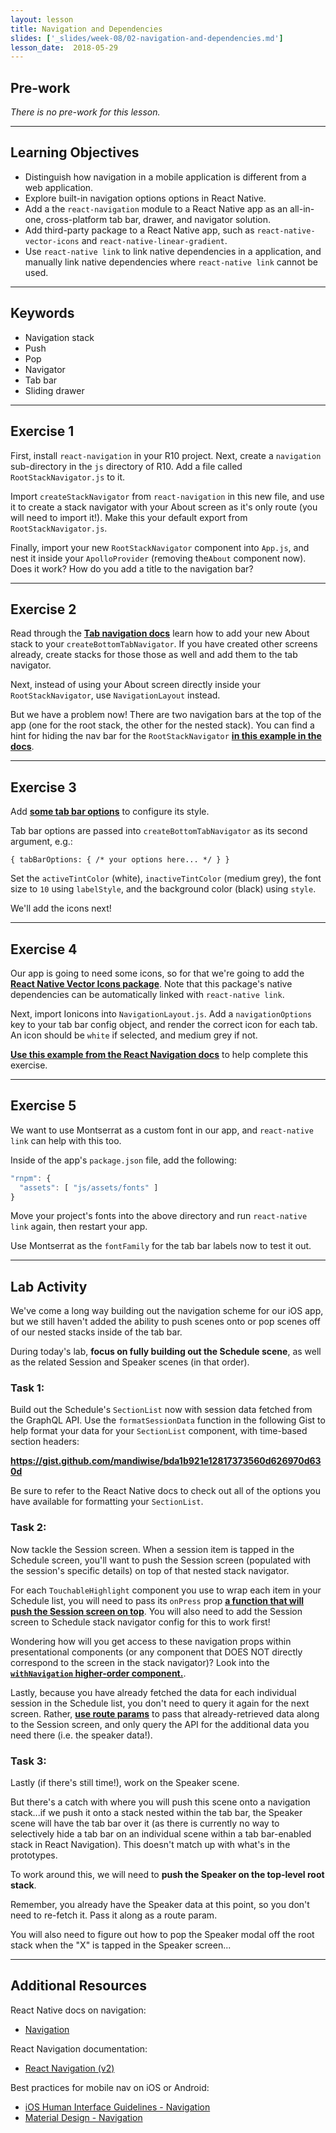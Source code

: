 ```yaml
---
layout: lesson
title: Navigation and Dependencies
slides: ['_slides/week-08/02-navigation-and-dependencies.md']
lesson_date:  2018-05-29
---
```


## Pre-work

_There is no pre-work for this lesson._

---

## Learning Objectives

* Distinguish how navigation in a mobile application is different from a web application.
* Explore built-in navigation options options in React Native.
* Add a the `react-navigation` module to a React Native app as an all-in-one, cross-platform tab bar, drawer, and navigator solution.
* Add third-party package to a React Native app, such as `react-native-vector-icons` and `react-native-linear-gradient`.
* Use `react-native link` to link native dependencies in a application, and manually link native dependencies where `react-native link` cannot be used.

---

## Keywords

* Navigation stack
* Push
* Pop
* Navigator
* Tab bar
* Sliding drawer

---

## Exercise 1

First, install `react-navigation` in your R10 project. Next, create a `navigation` sub-directory in the `js` directory of R10. Add a file called `RootStackNavigator.js` to it.

Import `createStackNavigator` from `react-navigation` in this new file, and use it to create a stack navigator with your About screen as it's only route (you will need to import it!). Make this your default export from `RootStackNavigator.js`.

Finally, import your new `RootStackNavigator` component into `App.js`, and nest it inside your `ApolloProvider` (removing the`About` component now). Does it work? How do you add a title to the navigation bar?

---

## Exercise 2

Read through the **[Tab navigation docs](https://reactnavigation.org/docs/en/tab-based-navigation.html)** learn how to add your new About stack to your `createBottomTabNavigator`. If you have created other screens already, create stacks for those those as well and add them to the tab navigator.

Next, instead of using your About screen directly inside your `RootStackNavigator`, use `NavigationLayout` instead.

But we have a problem now! There are two navigation bars at the top of the app (one for the root stack, the other for the nested stack). You can find a hint for hiding the nav bar for the `RootStackNavigator` **[in this example in the docs](https://reactnavigation.org/docs/en/stack-navigator.html#modal-stacknavigator-with-custom-screen-transitions)**.

---

## Exercise 3

Add **[some tab bar options](https://reactnavigation.org/docs/en/tab-navigator.html#tabbaroptions-for-tabbarbottom-default-tab-bar-on-ios)** to configure its style.

Tab bar options are passed into `createBottomTabNavigator` as its second argument, e.g.:

`{ tabBarOptions: { /* your options here... */ } }`

Set the `activeTintColor` (white), `inactiveTintColor` (medium grey), the font size to `10` using `labelStyle`, and the background color (black) using `style`.

We'll add the icons next!

---

## Exercise 4

Our app is going to need some icons, so for that we're going to add the **[React Native Vector Icons package](https://github.com/oblador/react-native-vector-icons)**. Note that this package's native dependencies can be automatically linked with `react-native link`.

Next, import Ionicons into `NavigationLayout.js`. Add a `navigationOptions` key to your tab bar config object, and render the correct icon for each tab. An icon should be `white` if selected, and medium grey if not.

**[Use this example from the React Navigation docs](https://reactnavigation.org/docs/en/tab-based-navigation.html#customizing-the-appearance)** to help complete this exercise.

---

## Exercise 5

We want to use Montserrat as a custom font in our app, and `react-native link` can help with this too.

Inside of the app's `package.json` file, add the following:

```js
"rnpm": {
  "assets": [ "js/assets/fonts" ]
}
```

Move your project's fonts into the above directory and run `react-native link` again, then restart your app.

Use Montserrat as the `fontFamily` for the tab bar labels now to test it out.

---

## Lab Activity

We've come a long way building out the navigation scheme for our iOS app, but we still haven't added the ability to push scenes onto or pop scenes off of our nested stacks inside of the tab bar.

During today's lab, **focus on fully building out the Schedule scene**, as well as the related Session and Speaker scenes (in that order).

### Task 1:

Build out the Schedule's `SectionList` now with session data fetched from the GraphQL API. Use the `formatSessionData` function in the following Gist to help format your data for your `SectionList` component, with time-based section headers:

**https://gist.github.com/mandiwise/bda1b921e12817373560d626970d630d**

Be sure to refer to the React Native docs to check out all of the options you have available for formatting your `SectionList`.

### Task 2:

Now tackle the Session screen. When a session item is tapped in the Schedule screen, you'll want to push the Session screen (populated with the session's specific details) on top of that nested stack navigator.

For each `TouchableHighlight` component you use to wrap each item in your Schedule list, you will need to pass its `onPress` prop **[a function that will push the Session screen on top](https://reactnavigation.org/docs/en/navigating.html)**. You will also need to add the Session screen to Schedule stack navigator config for this to work first!

Wondering how will you get access to these navigation props within presentational components (or any component that DOES NOT directly correspond to the screen in the stack navigator)? Look into the **[`withNavigation` higher-order component.](https://reactnavigation.org/docs/en/with-navigation.html)**.

Lastly, because you have already fetched the data for each individual session in the Schedule list, you don't need to query it again for the next screen. Rather, **[use route params](https://reactnavigation.org/docs/en/params.html)** to pass that already-retrieved data along to the Session screen, and only query the API for the additional data you need there (i.e. the speaker data!).

### Task 3:

Lastly (if there's still time!), work on the Speaker scene.

But there's a catch with where you will push this scene onto a navigation stack...if we push it onto a stack nested within the tab bar, the Speaker scene will have the tab bar over it (as there is currently no way to selectively hide a tab bar on an individual scene within a tab bar-enabled stack in React Navigation). This doesn't match up with what's in the prototypes.

To work around this, we will need to **push the Speaker on the top-level root stack**.

Remember, you already have the Speaker data at this point, so you don't need to re-fetch it. Pass it along as a route param.

You will also need to figure out how to pop the Speaker modal off the root stack when the "X" is tapped in the Speaker screen...

---

## Additional Resources

React Native docs on navigation:

* [Navigation](https://facebook.github.io/react-native/docs/navigation.html)

React Navigation documentation:

* [React Navigation (v2)](https://reactnavigation.org/)

Best practices for mobile nav on iOS or Android:

* [iOS Human Interface Guidelines - Navigation](https://developer.apple.com/ios/human-interface-guidelines/interaction/navigation/)
* [Material Design - Navigation](https://material.google.com/patterns/navigation.html)
